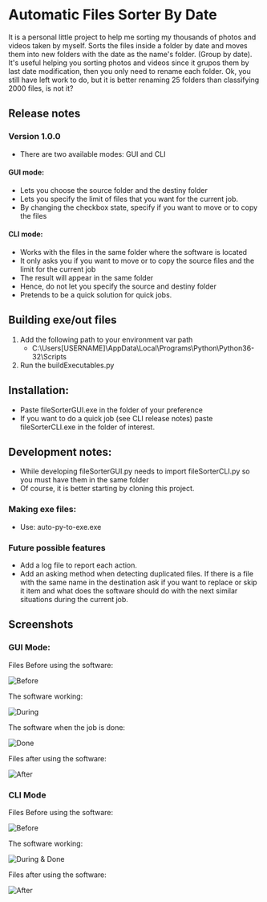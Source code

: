 # Automatic Files Sorter By Date
It is a personal little project to help me sorting my thousands of photos and videos taken by myself.
Sorts the files inside a folder by date and moves them into new folders with the date as the name's folder. (Group by date).
It's useful helping you sorting photos and videos since it grupos them by last date modification, then you only need to rename each folder.
Ok, you still have left work to do,  but it is better renaming 25 folders than classifying 2000 files, is not it?

## Release notes

### Version 1.0.0
* There are two available modes: GUI and CLI
#### GUI mode:
* Lets you choose the source folder and the destiny folder
* Lets you specify the limit of files that you want for the current job.
* By changing the checkbox state, specify if you want to move or to copy the files
#### CLI mode:
* Works with the files in the same folder where the software is located
* It only asks you if you want to move or to copy the source files and the limit for the current job
* The result will appear in the same folder
* Hence, do not let you specify the source and destiny folder
* Pretends to be a quick solution for quick jobs.

## Building exe/out files
1. Add the following path to your environment var path
    * C:\Users\[USERNAME]\AppData\Local\Programs\Python\Python36-32\Scripts 
2. Run the buildExecutables.py
## Installation:
* Paste fileSorterGUI.exe in the folder of your preference
* If you want to do a quick job (see CLI release notes) paste fileSorterCLI.exe in the folder of interest.

## Development notes:
* While developing fileSorterGUI.py needs to import fileSorterCLI.py so you must have them in the same folder
* Of course, it is better starting by cloning this project.
### Making exe files:
* Use: auto-py-to-exe.exe

### Future possible features
* Add a log file to report each action.
* Add an asking method when detecting duplicated files. If there is a file with the same name in the destination ask if you want to replace or skip it item and what does the software should do with the next similar situations during the current job.

## Screenshots
### GUI Mode:
Files Before using the software:

![Before](images/gui-before.JPG)

The software working:

![During](images/gui-during.JPG)

The software when the job is done:

![Done](images/gui-done.JPG)

Files after using the software:

![After](images/gui-after.JPG)

### CLI Mode
Files Before using the software:

![Before](images/cli-before.JPG)

The software working:

![During & Done](images/cli-during.JPG)

Files after using the software:

![After](images/cli-after.JPG)